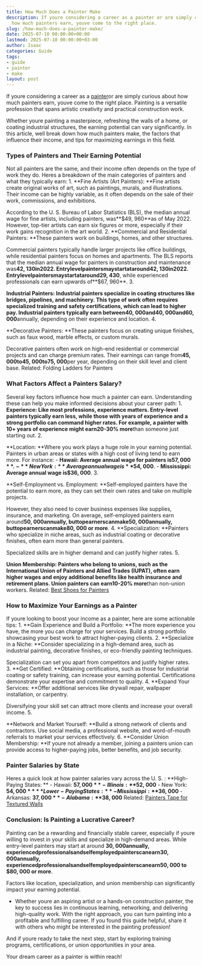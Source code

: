 ```yaml
---
title: How Much Does a Painter Make
description: If youre considering a career as a painter or are simply curious about
  how much painters earn, youve come to the right place.
slug: /how-much-does-a-painter-make/
date: 2025-07-10 00:00:00+00:00
lastmod: 2025-07-10 00:00:00+03:00
author: Isaac
categories: Guide
tags:
- guide
- painter
- make
layout: post
---
```

If youre considering a career as a [painter](https://pestpolicy.com/famous-female-painters-of-the-21st-century/)or are simply curious about how much painters earn, youve come to the right place. Painting is a versatile profession that spans artistic creativity and practical construction work.

Whether youre painting a masterpiece, refreshing the walls of a home, or coating industrial structures, the earning potential can vary significantly. In this article, well break down how much painters make, the factors that influence their income, and tips for maximizing earnings in this field.

###  **Types of Painters and Their Earning Potential**

Not all painters are the same, and their income often depends on the type of work they do. Heres a breakdown of the main categories of painters and what they typically earn: 1. **Fine Artists (Art Painters): **Fine artists create original works of art, such as paintings, murals, and illustrations. Their income can be highly variable, as it often depends on the sale of their work, commissions, and exhibitions.

According to the U. S. Bureau of Labor Statistics (BLS), the median annual wage for fine artists, including painters, was**$49, 960**as of May 2022. However, top-tier artists can earn six figures or more, especially if their work gains recognition in the art world. 2. **Commercial and Residential Painters: **These painters work on buildings, homes, and other structures.

Commercial painters typically handle larger projects like office buildings, while residential painters focus on homes and apartments. The BLS reports that the median annual wage for painters in construction and maintenance was**42, 130in2022. Entrylevelpaintersmaystartataround42, 130in2022. Entrylevelpaintersmaystartataround29, 430**, while experienced professionals can earn upwards of**$67, 960**. 3.

**Industrial Painters: **Industrial painters specialize in coating structures like bridges, pipelines, and machinery. This type of work often requires specialized training and safety certifications, which can lead to higher pay. Industrial painters typically earn between**40, 000and40, 000and60, 000**annually, depending on their experience and location. 4.

**Decorative Painters: **These painters focus on creating unique finishes, such as faux wood, marble effects, or custom murals.

Decorative painters often work on high-end residential or commercial projects and can charge premium rates. Their earnings can range from**45, 000to45, 000to75, 000**per year, depending on their skill level and client base. Related: Folding Ladders for Painters

###  **What Factors Affect a Painters Salary?**

Several key factors influence how much a painter can earn. Understanding these can help you make informed decisions about your career path: 1. **Experience: **Like most professions, experience matters. Entry-level painters typically earn less, while those with years of experience and a strong portfolio can command higher rates. For example, a painter with 10+ years of experience might earn**20-30% more**than someone just starting out. 2.

**Location: **Where you work plays a huge role in your earning potential. Painters in urban areas or states with a high cost of living tend to earn more. For instance: - **Hawaii: **Average annual wage for painters is**$57, 000**. - **New York: **Average annual wage is**$54, 000**. - **Mississippi: **Average annual wage is**$36, 000**. 3.

**Self-Employment vs. Employment: **Self-employed painters have the potential to earn more, as they can set their own rates and take on multiple projects.

However, they also need to cover business expenses like supplies, insurance, and marketing. On average, self-employed painters earn around**50, 000annually, buttopearnerscanmake50, 000annually, buttopearnerscanmake80, 000 or more**. 4. **Specialization: **Painters who specialize in niche areas, such as industrial coating or decorative finishes, often earn more than general painters.

Specialized skills are in higher demand and can justify higher rates. 5.

**Union Membership: **Painters who belong to unions, such as the International Union of Painters and Allied Trades (IUPAT), often earn higher wages and enjoy additional benefits like health insurance and retirement plans. Union painters can earn**10-20% more**than non-union workers. Related: [Best Shoes for Painters](https://pestpolicy.com/best-shoes-for-painters/)

###  **How to Maximize Your Earnings as a Painter**

If youre looking to boost your income as a painter, here are some actionable tips: 1. **Gain Experience and Build a Portfolio: **The more experience you have, the more you can charge for your services. Build a strong portfolio showcasing your best work to attract higher-paying clients. 2. **Specialize in a Niche: **Consider specializing in a high-demand area, such as industrial painting, decorative finishes, or eco-friendly painting techniques.

Specialization can set you apart from competitors and justify higher rates. 3. **Get Certified: **Obtaining certifications, such as those for industrial coating or safety training, can increase your earning potential. Certifications demonstrate your expertise and commitment to quality. 4. **Expand Your Services: **Offer additional services like drywall repair, wallpaper installation, or carpentry.

Diversifying your skill set can attract more clients and increase your overall income. 5.

**Network and Market Yourself: **Build a strong network of clients and contractors. Use social media, a professional website, and word-of-mouth referrals to market your services effectively. 6. **Consider Union Membership: **If youre not already a member, joining a painters union can provide access to higher-paying jobs, better benefits, and job security.

###  **Painter Salaries by State**

Heres a quick look at how painter salaries vary across the U. S. : **High-Paying States: ** - Hawaii: **$57, 000** - Illinois: **$52, 000** - New York: **$54, 000** **Lower-Paying States: ** - Mississippi: **$36, 000** - Arkansas: **$37, 000** - Alabama: **$38, 000** Related: [Painters Tape for Textured Walls](https://pestpolicy.com/best-painters-tape-for-textured-walls/)

###  **Conclusion: Is Painting a Lucrative Career?**

Painting can be a rewarding and financially stable career, especially if youre willing to invest in your skills and specialize in high-demand areas. While entry-level painters may start at around **30, 000annually, experiencedprofessionalsandselfemployedpainterscanearn30, 000annually, experiencedprofessionalsandselfemployedpainterscanearn50, 000 to $80, 000 or more**.

Factors like location, specialization, and union membership can significantly impact your earning potential.

- Whether youre an aspiring artist or a hands-on construction painter, the key to success lies in continuous learning, networking, and delivering high-quality work. With the right approach, you can turn painting into a profitable and fulfilling career. If you found this guide helpful, share it with others who might be interested in the painting profession!

And if youre ready to take the next step, start by exploring training programs, certifications, or union opportunities in your area.

Your dream career as a painter is within reach!